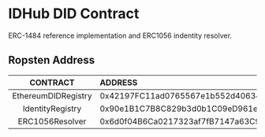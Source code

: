 # IDHub DID Contract
ERC-1484 reference implementation and ERC1056 indentity resolver.

## Ropsten Address

|      CONTRACT       |   ADDRESS   | 
|  :----------------: | :---------- | 
| EthereumDIDRegistry |0x42197FC11ad0765567e1b552d4063464DE938923|
| IdentityRegistry    |0x90e1B1C7B8C829b3d0b1C09eD961e46f5AeeD184|
| ERC1056Resolver     |0x6d0f04B6Ca0217323af7fB7147a63C97Ef910617|



